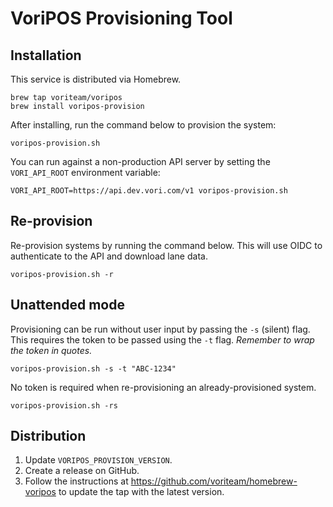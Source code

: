 # VoriPOS Provisioning Tool

## Installation
This service is distributed via Homebrew.

```shell
brew tap voriteam/voripos
brew install voripos-provision
```

After installing, run the command below to provision the system:

```shell
voripos-provision.sh
```

You can run against a non-production API server by setting the `VORI_API_ROOT` environment variable:

```shell
VORI_API_ROOT=https://api.dev.vori.com/v1 voripos-provision.sh
```

## Re-provision
Re-provision systems by running the command below. This will use OIDC to authenticate to the API and download lane data.

```shell
voripos-provision.sh -r
```

## Unattended mode
Provisioning can be run without user input by passing the `-s` (silent) flag. This requires the token to be 
passed using the `-t` flag. _Remember to wrap the token in quotes._

```shell
voripos-provision.sh -s -t "ABC-1234"
```

No token is required when re-provisioning an already-provisioned system.

```shell
voripos-provision.sh -rs
```

## Distribution
1. Update `VORIPOS_PROVISION_VERSION`.
2. Create a release on GitHub.
3. Follow the instructions at https://github.com/voriteam/homebrew-voripos to update the tap with the latest version.
